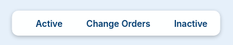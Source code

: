 <html lang="en">
<head>
  <meta charset="UTF-8" />
  <meta name="viewport" content="width=device-width, initial-scale=1.0" />
  <title>BEUMER Projects Map</title>

  <!-- Leaflet CSS -->
  <link rel="stylesheet" href="https://unpkg.com/leaflet@1.9.4/dist/leaflet.css" />
  <script src="https://unpkg.com/leaflet@1.9.4/dist/leaflet.js"></script>

  <style>
    html, body {
      margin: 0;
      padding: 0;
      height: 100%;
      background-color: #E6F0FA;
    }

    #map {
      width: 100vw;
      height: 100vh;
    }

    /* Popup styling */
    .leaflet-popup-content-wrapper {
      background: white !important;
      border-radius: 8px !important;
      box-shadow: 0 2px 10px rgba(0, 0, 0, 0.3) !important;
      border: none !important;
    }

    .leaflet-popup-tip {
      background: white !important;
    }

    .leaflet-popup-content {
      color: #003b6f;
      font-size: 14px;
      font-weight: bold;
      text-shadow: 0 0 2px rgba(255,255,255,0.8);
      margin: 8px 12px;
    }

    /* Legend styling */
    #legend {
      position: fixed;
      bottom: 15px;
      left: 50%;
      transform: translateX(-50%);
      background: rgba(255, 255, 255, 0.95);
      border-radius: 10px;
      padding: 10px 20px;
      font-size: 14px;
      font-weight: 600;
      color: #003b6f;
      box-shadow: 0 2px 6px rgba(0, 0, 0, 0.25);
      display: flex;
      gap: 20px;
      align-items: center;
      z-index: 1000;
    }

    .legend-item {
      display: flex;
      align-items: center;
      gap: 6px;
    }

    .legend-icon {
      width: 12px;
      height: 20px;
      background-size: cover;
    }

    .green-marker {
      background-image: url('https://raw.githubusercontent.com/pointhi/leaflet-color-markers/master/img/marker-icon-green.png');
    }

    .yellow-marker {
      background-image: url('https://raw.githubusercontent.com/pointhi/leaflet-color-markers/master/img/marker-icon-yellow.png');
    }

    .red-marker {
      background-image: url('https://raw.githubusercontent.com/pointhi/leaflet-color-markers/master/img/marker-icon-red.png');
    }
  </style>
</head>
<body>

  <div id="map"></div>

  <!-- Legend -->
  <div id="legend">
    <div class="legend-item">
      <div class="legend-icon green-marker"></div>
      Active
    </div>
    <div class="legend-item">
      <div class="legend-icon yellow-marker"></div>
      Change Orders
    </div>
    <div class="legend-item">
      <div class="legend-icon red-marker"></div>
      Inactive
    </div>
  </div>

  <script>
    const map = L.map('map').setView([39.8283, -98.5795], 4);

    L.tileLayer('https://{s}.tile.openstreetmap.org/{z}/{x}/{y}.png', {
      attribution: '&copy; OpenStreetMap contributors'
    }).addTo(map);

    const greenIcon = new L.Icon({
      iconUrl: 'https://raw.githubusercontent.com/pointhi/leaflet-color-markers/master/img/marker-icon-green.png',
      shadowUrl: 'https://unpkg.com/leaflet@1.9.4/dist/images/marker-shadow.png',
      iconSize: [25, 41],
      iconAnchor: [12, 41],
      popupAnchor: [1, -34],
      shadowSize: [41, 41]
    });

    const redIcon = new L.Icon({
      iconUrl: 'https://raw.githubusercontent.com/pointhi/leaflet-color-markers/master/img/marker-icon-red.png',
      shadowUrl: 'https://unpkg.com/leaflet@1.9.4/dist/images/marker-shadow.png',
      iconSize: [25, 41],
      iconAnchor: [12, 41],
      popupAnchor: [1, -34],
      shadowSize: [41, 41]
    });

    const yellowIcon = new L.Icon({
      iconUrl: 'https://raw.githubusercontent.com/pointhi/leaflet-color-markers/master/img/marker-icon-yellow.png',
      shadowUrl: 'https://unpkg.com/leaflet@1.9.4/dist/images/marker-shadow.png',
      iconSize: [25, 41],
      iconAnchor: [12, 41],
      popupAnchor: [1, -34],
      shadowSize: [41, 41]
    });

    const amazonSites = [
      { name: "SCO2", lat: 39.7392, lon: -104.9903, address: "Denver, CO" },
      { name: "SAX7", lat: 34.0606, lon: -117.3955, address: "Bloomington, CA", icon: redIcon },
      { name: "GEG5", lat: 47.6733, lon: -117.2264, address: "Spokane, WA", icon: yellowIcon },
      { name: "ORF5", lat: 36.8485, lon: -76.2913, address: "Suffolk, VA" },
      { name: "CNO8", lat: 34.3917, lon: -118.5373, address: "Santa Clarita, CA" },
      { name: "SAT9", lat: 29.4210, lon: -98.5280, address: "San Antonio, TX" },
      { name: "MTN6", lat: 39.2700, lon: -76.5450, address: "Baltimore, MD" },
      { name: "RIC4", lat: 37.5787, lon: -77.4892, address: "Richmond, VA" },
      { name: "YXX1", lat: 49.2333, lon: -122.6833, address: "Pitt Meadows, BC, Canada" },
      { name: "SFL9", lat: 27.9956, lon: -82.0239, address: "Lakeland, FL" }
    ];

    amazonSites.forEach(site => {
      const markerIcon = site.icon || greenIcon;
      L.marker([site.lat, site.lon], { icon: markerIcon })
        .addTo(map)
        .bindPopup(`<strong>${site.name}</strong><br>${site.address}`);
    });
  </script>
</body>
</html>

</html>

</body>
</html>
